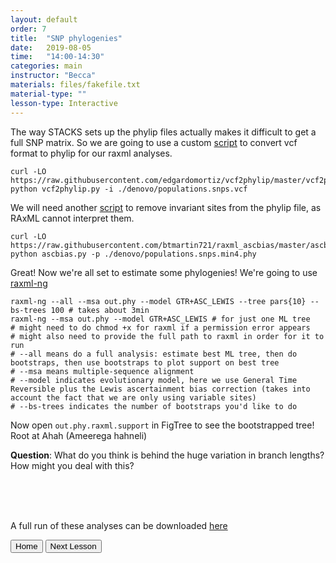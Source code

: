 ```yaml
---
layout: default
order: 7
title:  "SNP phylogenies"
date:   2019-08-05
time:   "14:00-14:30"
categories: main
instructor: "Becca"
materials: files/fakefile.txt
material-type: ""
lesson-type: Interactive
---
```


The way STACKS sets up the phylip files actually makes it difficult to get a full SNP matrix. 
So we are going to use a custom [script](https://github.com/edgardomortiz/vcf2phylip) to convert vcf format to phylip for our raxml analyses.
	
	curl -LO https://raw.githubusercontent.com/edgardomortiz/vcf2phylip/master/vcf2phylip.py
	python vcf2phylip.py -i ./denovo/populations.snps.vcf


We will need another [script](https://github.com/btmartin721/raxml_ascbias) to remove invariant sites from the phylip file, as RAxML cannot interpret them.

	curl -LO https://raw.githubusercontent.com/btmartin721/raxml_ascbias/master/ascbias.py
	python ascbias.py -p ./denovo/populations.snps.min4.phy

Great! Now we're all set to estimate some phylogenies! We're going to use [raxml-ng](https://github.com/amkozlov/raxml-ng/wiki)

	raxml-ng --all --msa out.phy --model GTR+ASC_LEWIS --tree pars{10} --bs-trees 100 # takes about 3min
	raxml-ng --msa out.phy --model GTR+ASC_LEWIS # for just one ML tree
	# might need to do chmod +x for raxml if a permission error appears
	# might also need to provide the full path to raxml in order for it to run
	# --all means do a full analysis: estimate best ML tree, then do bootstraps, then use bootstraps to plot support on best tree
	# --msa means multiple-sequence alignment
	# --model indicates evolutionary model, here we use General Time Reversible plus the Lewis ascertainment bias correction (takes into account the fact that we are only using variable sites)
	# --bs-trees indicates the number of bootstraps you'd like to do
	

Now open `out.phy.raxml.support` in FigTree to see the bootstrapped tree! Root at Ahah (Ameerega hahneli)<br>

**Question**: What do you think is behind the huge variation in branch lengths? How might you deal with this?

<br><br><br>


A full run of these analyses can be downloaded [here]()



<a href="https://rdtarvin.github.io/IBS2019_Genomics-of-Biodiversity/"><button>Home</button></a>    <a href="https://rdtarvin.github.io/IBS2019_Genomics-of-Biodiversity/main/2019/08/05/RAD-in-R.html"><button>Next Lesson</button></a>



